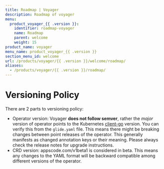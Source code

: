```yaml
---
title: Roadmap | Voyager
description: Roadmap of voyager
menu:
  product_voyager_{{ .version }}:
    identifier: roadmap-voyager
    name: Roadmap
    parent: welcome
    weight: 15
product_name: voyager
menu_name: product_voyager_{{ .version }}
section_menu_id: welcome
url: /products/voyager/{{ .version }}/welcome/roadmap/
aliases:
  - /products/voyager/{{ .version }}/roadmap/
---
```


# Versioning Policy

There are 2 parts to versioning policy:

 - Operator version: Voyager __does not follow semver__, rather the _major_ version of operator points to the
Kubernetes [client-go](https://github.com/kubernetes/client-go#branches-and-tags) version. You can verify this
from the `glide.yaml` file. This means there might be breaking changes between point releases of the operator.
This generally manifests as changed annotation keys or their meaning.
Please always check the release notes for upgrade instructions.
 - CRD version: appscode.com/v1beta1 is considered in beta. This means any changes to the YAML format will be backward
compatible among different versions of the operator.
